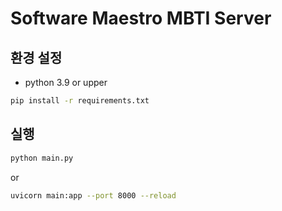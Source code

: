 # Software Maestro MBTI Server

## 환경 설정
* python 3.9 or upper
```bash
pip install -r requirements.txt
```

## 실행
```bash
python main.py
```

or

```bash
uvicorn main:app --port 8000 --reload
```
